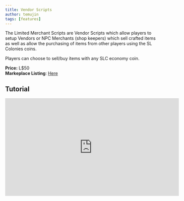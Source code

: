 ```yaml
---
title: Vendor Scripts
author: temujin
tags: [features]
---
```

The Limited Merchant Scripts are Vendor Scripts which allow players to setup Vendors or NPC Merchants (shop keepers) which sell crafted items as well as allow the purchasing of items from other players using the SL Colonies coins.

Players can choose to sell/buy items with any SLC economy coin.

**Price:** L$50<br>
**Markeplace Listing**: [Here](https://marketplace.secondlife.com/p/SLC-Vendor-Scripts/19610794)<br>

## Tutorial
<iframe width="560" height="315" src="https://www.youtube.com/embed/KgJQpQ8yX_4" frameborder="0" allow="accelerometer; autoplay; encrypted-media; gyroscope; picture-in-picture" allowfullscreen></iframe>
